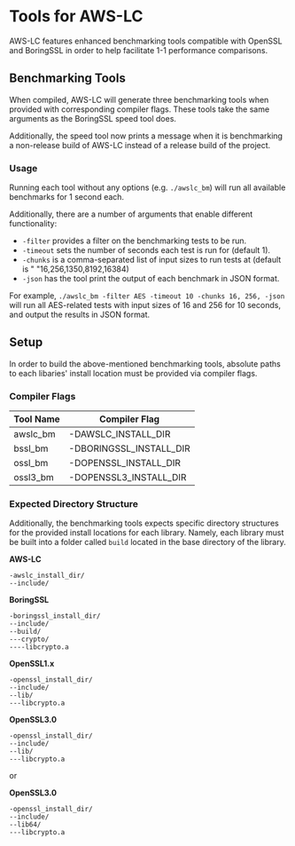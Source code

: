 # Tools for AWS-LC
AWS-LC features enhanced benchmarking tools compatible with OpenSSL and BoringSSL in order to help facilitate 1-1 performance comparisons.

## Benchmarking Tools
When compiled, AWS-LC will generate three benchmarking tools when provided with corresponding compiler flags. These tools take the same arguments as the BoringSSL speed tool does.

Additionally, the speed tool now prints a message when it is benchmarking a non-release build of AWS-LC instead of a release build of the project.

### Usage
Running each tool without any options (e.g. `./awslc_bm`) will run all available benchmarks for 1 second each.

Additionally, there are a number of arguments that enable different functionality:
* `-filter` provides a filter on the benchmarking tests to be run.
* `-timeout` sets the number of seconds each test is run for (default 1).
* `-chunks` is a comma-separated list of input sizes to run tests at (default is "
  "16,256,1350,8192,16384)
* `-json` has the tool print the output of each benchmark in JSON format.

For example, `./awslc_bm -filter AES -timeout 10 -chunks 16, 256, -json` will run all AES-related tests with input sizes of 16 and 256 for 10 seconds, and output the results in JSON format.

## Setup
In order to build the above-mentioned benchmarking tools, absolute paths to each libaries' install location must be provided via compiler flags.

### Compiler Flags
|  Tool Name  |  Compiler Flag  |
| ------------- | ------------- |
| awslc_bm | -DAWSLC_INSTALL_DIR |
| bssl_bm | -DBORINGSSL_INSTALL_DIR |
| ossl_bm | -DOPENSSL_INSTALL_DIR |
| ossl3_bm | -DOPENSSL3_INSTALL_DIR |

### Expected Directory Structure
Additionally, the benchmarking tools expects specific directory structures for the provided install locations for each library. Namely, each library must be built into a folder called `build` located in the base directory of the library.

**AWS-LC**
```
-awslc_install_dir/
--include/
```

**BoringSSL**
```
-boringssl_install_dir/
--include/
--build/
---crypto/
----libcrypto.a
```

**OpenSSL1.x**
```
-openssl_install_dir/
--include/
--lib/
---libcrypto.a
```

**OpenSSL3.0**
```
-openssl_install_dir/
--include/
--lib/
---libcrypto.a
```
or

**OpenSSL3.0**
```
-openssl_install_dir/
--include/
--lib64/
---libcrypto.a
```
